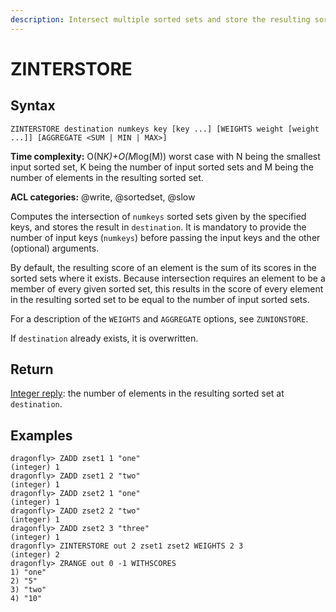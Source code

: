 ```yaml
---
description: Intersect multiple sorted sets and store the resulting sorted set in a new key
---
```


# ZINTERSTORE

## Syntax

    ZINTERSTORE destination numkeys key [key ...] [WEIGHTS weight [weight ...]] [AGGREGATE <SUM | MIN | MAX>]

**Time complexity:** O(N*K)+O(M*log(M)) worst case with N being the smallest input sorted set, K being the number of input sorted sets and M being the number of elements in the resulting sorted set.

**ACL categories:** @write, @sortedset, @slow

Computes the intersection of `numkeys` sorted sets given by the specified keys,
and stores the result in `destination`.
It is mandatory to provide the number of input keys (`numkeys`) before passing
the input keys and the other (optional) arguments.

By default, the resulting score of an element is the sum of its scores in the
sorted sets where it exists.
Because intersection requires an element to be a member of every given sorted
set, this results in the score of every element in the resulting sorted set to
be equal to the number of input sorted sets.

For a description of the `WEIGHTS` and `AGGREGATE` options, see `ZUNIONSTORE`.

If `destination` already exists, it is overwritten.

## Return

[Integer reply](https://redis.io/docs/reference/protocol-spec#resp-integers): the number of elements in the resulting sorted set at
`destination`.

## Examples

```shell
dragonfly> ZADD zset1 1 "one"
(integer) 1
dragonfly> ZADD zset1 2 "two"
(integer) 1
dragonfly> ZADD zset2 1 "one"
(integer) 1
dragonfly> ZADD zset2 2 "two"
(integer) 1
dragonfly> ZADD zset2 3 "three"
(integer) 1
dragonfly> ZINTERSTORE out 2 zset1 zset2 WEIGHTS 2 3
(integer) 2
dragonfly> ZRANGE out 0 -1 WITHSCORES
1) "one"
2) "5"
3) "two"
4) "10"
```

